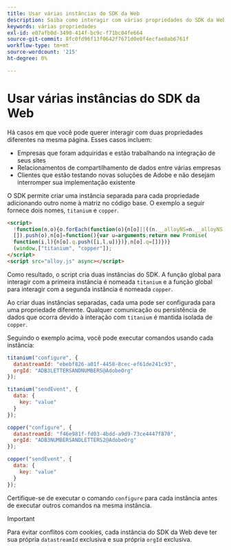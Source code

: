 ```yaml
---
title: Usar várias instâncias do SDK da Web
description: Saiba como interagir com várias propriedades do SDK da Web do Experience Platform.
keywords: várias propriedades
exl-id: e07afb0d-3490-414f-bc9c-f71bc04fe664
source-git-commit: 8fc0fd96f13f0642f7671d0e0f4ecfae8ab6761f
workflow-type: tm+mt
source-wordcount: '215'
ht-degree: 0%

---
```


# Usar várias instâncias do SDK da Web

Há casos em que você pode querer interagir com duas propriedades diferentes na mesma página. Esses casos incluem:

* Empresas que foram adquiridas e estão trabalhando na integração de seus sites
* Relacionamentos de compartilhamento de dados entre várias empresas
* Clientes que estão testando novas soluções de Adobe e não desejam interromper sua implementação existente

O SDK permite criar uma instância separada para cada propriedade adicionando outro nome à matriz no código base. O exemplo a seguir fornece dois nomes, `titanium` e `copper`.

```html
<script>
  !function(n,o){o.forEach(function(o){n[o]||((n.__alloyNS=n.__alloyNS||
  []).push(o),n[o]=function(){var u=arguments;return new Promise(
  function(i,l){n[o].q.push([i,l,u])})},n[o].q=[])})}
  (window,["titanium", "copper"]);
</script>
<script src="alloy.js" async></script>
```

Como resultado, o script cria duas instâncias do SDK. A função global para interagir com a primeira instância é nomeada `titanium` e a função global para interagir com a segunda instância é nomeada `copper`.

Ao criar duas instâncias separadas, cada uma pode ser configurada para uma propriedade diferente. Qualquer comunicação ou persistência de dados que ocorra devido à interação com `titanium` é mantida isolada de `copper`.

Seguindo o exemplo acima, você pode executar comandos usando cada instância:

```javascript
titanium("configure", {
  datastreamId: "ebebf826-a01f-4458-8cec-ef61de241c93",
  orgId: "ADB3LETTERSANDNUMBERS@AdobeOrg"
});

titanium("sendEvent", {
  data: {
    key: "value"
  }
});

copper("configure", {
  datastreamId: "f46e981f-fd03-4bdd-a9d9-73ce4447f870",
  orgId: "ADB3NUMBERSANDLETTERS2@AdobeOrg"
});

copper("sendEvent", {
  data: {
    key: "value"
  }
});
```

Certifique-se de executar o comando `configure` para cada instância antes de executar outros comandos na mesma instância.

>[!IMPORTANT]
>
>Para evitar conflitos com cookies, cada instância do SDK da Web deve ter sua própria `datastreamId` exclusiva e sua própria `orgId` exclusiva.

